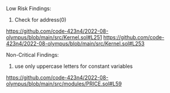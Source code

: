 Low Risk Findings:

1. Check for address(0)

https://github.com/code-423n4/2022-08-olympus/blob/main/src/Kernel.sol#L251
https://github.com/code-423n4/2022-08-olympus/blob/main/src/Kernel.sol#L253

Non-Critical Findings:

1. use only uppercase letters for constant variables

https://github.com/code-423n4/2022-08-olympus/blob/main/src/modules/PRICE.sol#L59